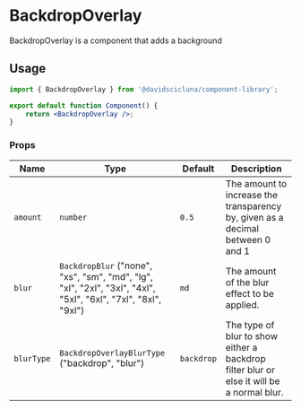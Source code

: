 # BackdropOverlay

BackdropOverlay is a component that adds a background

## Usage

```jsx
import { BackdropOverlay } from '@davidscicluna/component-library';

export default function Component() {
	return <BackdropOverlay />;
}
```

### Props

| Name       | Type                                                                                                          | Default    | Description                                                                              |
| ---------- | ------------------------------------------------------------------------------------------------------------- | ---------- | ---------------------------------------------------------------------------------------- |
| `amount`   | `number`                                                                                                      | `0.5`      | The amount to increase the transparency by, given as a decimal between 0 and 1           |
| `blur`     | `BackdropBlur` ("none", "xs", "sm", "md", "lg", "xl", "2xl", "3xl", "4xl", "5xl", "6xl", "7xl", "8xl", "9xl") | `md`       | The amount of the blur effect to be applied.                                             |
| `blurType` | `BackdropOverlayBlurType` ("backdrop", "blur")                                                                | `backdrop` | The type of blur to show either a backdrop filter blur or else it will be a normal blur. |
